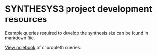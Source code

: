 # SYNTHESYS3 project development resources

Example queries required to develop the synthesis site can be found in markdown file.

[View notebook](http://nbviewer.jupyter.org/github/Vizzuality/Synthesys3/blob/master/query_examples.ipynb) of choropleth queries.
